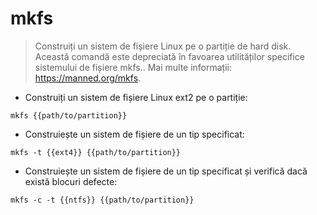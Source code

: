 # mkfs

> Construiți un sistem de fișiere Linux pe o partiție de hard disk.
> Această comandă este depreciată în favoarea utilităților specifice sistemului de fișiere mkfs.<type>.
> Mai multe informații: <https://manned.org/mkfs>.

- Construiți un sistem de fișiere Linux ext2 pe o partiție:

`mkfs {{path/to/partition}}`

- Construiește un sistem de fișiere de un tip specificat:

`mkfs -t {{ext4}} {{path/to/partition}}`

- Construiește un sistem de fișiere de un tip specificat și verifică dacă există blocuri defecte:

`mkfs -c -t {{ntfs}} {{path/to/partition}}`
